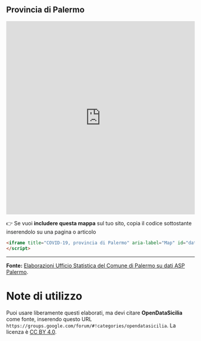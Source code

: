 ## Provincia di Palermo

<iframe title="COVID-19, provincia di Palermo" aria-label="Map" id="datawrapper-chart-Ed389" src="https://datawrapper.dwcdn.net/Ed389/" scrolling="no" frameborder="0" style="width: 0; min-width: 100% !important; border: none;" height="516"></iframe><script type="text/javascript">!function(){"use strict";window.addEventListener("message",(function(a){if(void 0!==a.data["datawrapper-height"])for(var e in a.data["datawrapper-height"]){var t=document.getElementById("datawrapper-chart-"+e)||document.querySelector("iframe[src*='"+e+"']");t&&(t.style.height=a.data["datawrapper-height"][e]+"px")}}))}();
</script>

👉 Se vuoi **includere questa mappa** sul tuo sito, copia il codice sottostante inserendolo su una pagina o articolo

```html
<iframe title="COVID-19, provincia di Palermo" aria-label="Map" id="datawrapper-chart-Ed389" src="https://datawrapper.dwcdn.net/Ed389/" scrolling="no" frameborder="0" style="width: 0; min-width: 100% !important; border: none;" height="516"></iframe><script type="text/javascript">!function(){"use strict";window.addEventListener("message",(function(a){if(void 0!==a.data["datawrapper-height"])for(var e in a.data["datawrapper-height"]){var t=document.getElementById("datawrapper-chart-"+e)||document.querySelector("iframe[src*='"+e+"']");t&&(t.style.height=a.data["datawrapper-height"][e]+"px")}}))}();
</script>
```

---

**Fonte:** [Elaborazioni Ufficio Statistica del Comune di Palermo su dati ASP Palermo](https://www.comune.palermo.it/statistica.php?sel=9&per=2020).

# Note di utilizzo

Puoi usare liberamente questi elaborati, ma devi citare **OpenDataSicilia** come fonte, inserendo questo URL `https://groups.google.com/forum/#!categories/opendatasicilia`. La licenza è [CC BY 4.0](https://creativecommons.org/licenses/by/4.0/deed.it).
